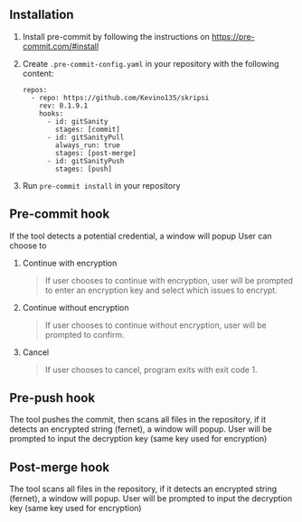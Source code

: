 ## Installation
1. Install pre-commit by following the instructions on https://pre-commit.com/#install
2. Create `.pre-commit-config.yaml` in your repository with the following content:

   ```
   repos:
     - repo: https://github.com/Kevino135/skripsi
       rev: 0.1.9.1
       hooks:
         - id: gitSanity
           stages: [commit]
         - id: gitSanityPull
           always_run: true
           stages: [post-merge]
         - id: gitSanityPush
           stages: [push]
   ```
3. Run `pre-commit install` in your repository

## Pre-commit hook
If the tool detects a potential credential, a window will popup
User can choose to
1. Continue with encryption
   > If user chooses to continue with encryption, user will be prompted to enter an encryption key and select which issues to encrypt.
2. Continue without encryption
   > If user chooses to continue without encryption, user will be prompted to confirm.
3. Cancel
   > If user chooses to cancel, program exits with exit code 1.

## Pre-push hook
The tool pushes the commit, then scans all files in the repository, if it detects an encrypted string (fernet), a window will popup.
User will be prompted to input the decryption key (same key used for encryption)

## Post-merge hook
The tool scans all files in the repository, if it detects an encrypted string (fernet), a window will popup.
User will be prompted to input the decryption key (same key used for encryption)
